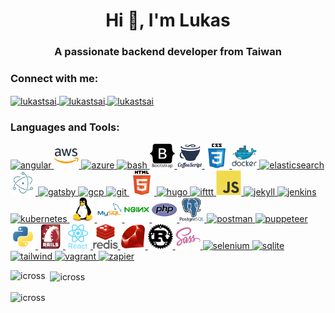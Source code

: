 <h1 align="center">Hi 👋, I'm Lukas
</h1>
<h3 align="center">A passionate backend developer from Taiwan
</h3>
<h3 align="left">Connect with me:
</h3>
<p align="left">  
  <a href="https://twitter.com/lukastsai" target="blank">
    <img align="center" src="https://upload.wikimedia.org/wikipedia/commons/3/39/Logo_of_Twitter%2C_Inc..svg" alt="lukastsai" height="30" width="40" />
  </a>
  <a href="https://linkedin.com/in/lukastsai" target="blank">
    <img align="center" src="https://upload.wikimedia.org/wikipedia/commons/f/f9/Linkedin_Shiny_Icon.svg" alt="lukastsai" height="30" width="40" />
  </a>
  <a href="https://fb.com/lukastsai" target="blank">
    <img align="center" src="https://upload.wikimedia.org/wikipedia/commons/b/b8/2021_Facebook_icon.svg" alt="lukastsai" height="30" width="40" />
  </a>
</p>
<h3 align="left">Languages and Tools:
</h3>
<p align="left"> 
  <a href="https://angular.io" target="_blank" rel="noreferrer"> 
    <img src="https://angular.io/assets/images/logos/angular/angular.svg" alt="angular" width="40" height="40"/> 
  </a> 
  <a href="https://aws.amazon.com" target="_blank" rel="noreferrer"> 
    <img src="https://raw.githubusercontent.com/devicons/devicon/master/icons/amazonwebservices/amazonwebservices-original-wordmark.svg" alt="aws" width="40" height="40"/> 
  </a> 
  <a href="https://azure.microsoft.com/en-in/" target="_blank" rel="noreferrer"> 
    <img src="https://www.vectorlogo.zone/logos/microsoft_azure/microsoft_azure-icon.svg" alt="azure" width="40" height="40"/> 
  </a> 
  <a href="https://www.gnu.org/software/bash/" target="_blank" rel="noreferrer"> 
    <img src="https://www.vectorlogo.zone/logos/gnu_bash/gnu_bash-icon.svg" alt="bash" width="40" height="40"/> 
  </a> 
  <a href="https://getbootstrap.com" target="_blank" rel="noreferrer"> 
    <img src="https://raw.githubusercontent.com/devicons/devicon/master/icons/bootstrap/bootstrap-plain-wordmark.svg" alt="bootstrap" width="40" height="40"/> 
  </a> 
  <a href="https://offeescript.org" target="_blank" rel="noreferrer"> 
    <img src="https://raw.githubusercontent.com/devicons/devicon/master/icons/coffeescript/coffeescript-original-wordmark.svg" alt="coffeescript" width="40" height="40"/> 
  </a> 
  <a href="https://www.w3schools.com/css/" target="_blank" rel="noreferrer"> 
    <img src="https://raw.githubusercontent.com/devicons/devicon/master/icons/css3/css3-original-wordmark.svg" alt="css3" width="40" height="40"/> 
  </a> 
  <a href="https://www.docker.com/" target="_blank" rel="noreferrer"> 
    <img src="https://raw.githubusercontent.com/devicons/devicon/master/icons/docker/docker-original-wordmark.svg" alt="docker" width="40" height="40"/> 
  </a> 
  <a href="https://www.elastic.co" target="_blank" rel="noreferrer"> 
    <img src="https://www.vectorlogo.zone/logos/elastic/elastic-icon.svg" alt="elasticsearch" width="40" height="40"/> 
  </a> 
  <a href="https://www.electronjs.org" target="_blank" rel="noreferrer"> 
    <img src="https://raw.githubusercontent.com/devicons/devicon/master/icons/electron/electron-original.svg" alt="electron" width="40" height="40"/> 
  </a> 
  <a href="https://www.gatsbyjs.com/" target="_blank" rel="noreferrer"> 
    <img src="https://www.vectorlogo.zone/logos/gatsbyjs/gatsbyjs-icon.svg" alt="gatsby" width="40" height="40"/> 
  </a> 
  <a href="https://cloud.google.com" target="_blank" rel="noreferrer"> 
    <img src="https://www.vectorlogo.zone/logos/google_cloud/google_cloud-icon.svg" alt="gcp" width="40" height="40"/> 
  </a> 
  <a href="https://git-scm.com/" target="_blank" rel="noreferrer"> 
    <img src="https://www.vectorlogo.zone/logos/git-scm/git-scm-icon.svg" alt="git" width="40" height="40"/> 
  </a> 
  <a href="https://www.w3.org/html/" target="_blank" rel="noreferrer"> 
    <img src="https://raw.githubusercontent.com/devicons/devicon/master/icons/html5/html5-original-wordmark.svg" alt="html5" width="40" height="40"/> 
  </a> 
  <a href="https://gohugo.io/" target="_blank" rel="noreferrer"> 
    <img src="https://api.iconify.design/logos-hugo.svg" alt="hugo" width="40" height="40"/> 
  </a> 
  <a href="https://ifttt.com/" target="_blank" rel="noreferrer"> 
    <img src="https://www.vectorlogo.zone/logos/ifttt/ifttt-ar21.svg" alt="ifttt" width="40" height="40"/> 
  </a> 
  <a href="https://developer.mozilla.org/en-US/docs/Web/JavaScript" target="_blank" rel="noreferrer"> 
    <img src="https://raw.githubusercontent.com/devicons/devicon/master/icons/javascript/javascript-original.svg" alt="javascript" width="40" height="40"/> 
  </a> 
  <a href="https://jekyllrb.com/" target="_blank" rel="noreferrer"> 
    <img src="https://www.vectorlogo.zone/logos/jekyllrb/jekyllrb-icon.svg" alt="jekyll" width="40" height="40"/> 
  </a> 
  <a href="https://www.jenkins.io" target="_blank" rel="noreferrer"> 
    <img src="https://www.vectorlogo.zone/logos/jenkins/jenkins-icon.svg" alt="jenkins" width="40" height="40"/> 
  </a> 
  <a href="https://kubernetes.io" target="_blank" rel="noreferrer"> 
    <img src="https://www.vectorlogo.zone/logos/kubernetes/kubernetes-icon.svg" alt="kubernetes" width="40" height="40"/> 
  </a> 
  <a href="https://www.linux.org/" target="_blank" rel="noreferrer"> 
    <img src="https://raw.githubusercontent.com/devicons/devicon/master/icons/linux/linux-original.svg" alt="linux" width="40" height="40"/> 
  </a> 
  <a href="https://www.mysql.com/" target="_blank" rel="noreferrer"> 
    <img src="https://raw.githubusercontent.com/devicons/devicon/master/icons/mysql/mysql-original-wordmark.svg" alt="mysql" width="40" height="40"/> 
  </a> 
  <a href="https://www.nginx.com" target="_blank" rel="noreferrer"> 
    <img src="https://raw.githubusercontent.com/devicons/devicon/master/icons/nginx/nginx-original.svg" alt="nginx" width="40" height="40"/> 
  </a> 
  <a href="https://www.php.net" target="_blank" rel="noreferrer"> 
    <img src="https://raw.githubusercontent.com/devicons/devicon/master/icons/php/php-original.svg" alt="php" width="40" height="40"/> 
  </a> 
  <a href="https://www.postgresql.org" target="_blank" rel="noreferrer"> 
    <img src="https://raw.githubusercontent.com/devicons/devicon/master/icons/postgresql/postgresql-original-wordmark.svg" alt="postgresql" width="40" height="40"/> 
  </a> 
  <a href="https://postman.com" target="_blank" rel="noreferrer"> 
    <img src="https://www.vectorlogo.zone/logos/getpostman/getpostman-icon.svg" alt="postman" width="40" height="40"/> 
  </a> 
  <a href="https://github.com/puppeteer/puppeteer" target="_blank" rel="noreferrer"> 
    <img src="https://www.vectorlogo.zone/logos/pptrdev/pptrdev-official.svg" alt="puppeteer" width="40" height="40"/> 
  </a> 
  <a href="https://www.python.org" target="_blank" rel="noreferrer"> 
    <img src="https://raw.githubusercontent.com/devicons/devicon/master/icons/python/python-original.svg" alt="python" width="40" height="40"/> 
  </a> 
  <a href="https://rubyonrails.org" target="_blank" rel="noreferrer"> 
    <img src="https://raw.githubusercontent.com/devicons/devicon/master/icons/rails/rails-original-wordmark.svg" alt="rails" width="40" height="40"/> 
  </a> 
  <a href="https://reactjs.org/" target="_blank" rel="noreferrer"> 
    <img src="https://raw.githubusercontent.com/devicons/devicon/master/icons/react/react-original-wordmark.svg" alt="react" width="40" height="40"/> 
  </a> 
  <a href="https://redis.io" target="_blank" rel="noreferrer"> 
    <img src="https://raw.githubusercontent.com/devicons/devicon/master/icons/redis/redis-original-wordmark.svg" alt="redis" width="40" height="40"/> 
  </a> 
  <a href="https://www.ruby-lang.org/en/" target="_blank" rel="noreferrer"> 
    <img src="https://raw.githubusercontent.com/devicons/devicon/master/icons/ruby/ruby-original.svg" alt="ruby" width="40" height="40"/> 
  </a> 
  <a href="https://www.rust-lang.org" target="_blank" rel="noreferrer"> 
    <img src="https://raw.githubusercontent.com/devicons/devicon/master/icons/rust/rust-plain.svg" alt="rust" width="40" height="40"/> 
  </a> 
  <a href="https://sass-lang.com" target="_blank" rel="noreferrer"> 
    <img src="https://raw.githubusercontent.com/devicons/devicon/master/icons/sass/sass-original.svg" alt="sass" width="40" height="40"/> 
  </a> 
  <a href="https://www.selenium.dev" target="_blank" rel="noreferrer"> 
    <img src="https://raw.githubusercontent.com/detain/svg-logos/780f25886640cef088af994181646db2f6b1a3f8/svg/selenium-logo.svg" alt="selenium" width="40" height="40"/> 
  </a> 
  <a href="https://www.sqlite.org/" target="_blank" rel="noreferrer"> 
    <img src="https://www.vectorlogo.zone/logos/sqlite/sqlite-icon.svg" alt="sqlite" width="40" height="40"/> 
  </a> 
  <a href="https://tailwindcss.com/" target="_blank" rel="noreferrer"> 
    <img src="https://www.vectorlogo.zone/logos/tailwindcss/tailwindcss-icon.svg" alt="tailwind" width="40" height="40"/> 
  </a> 
  <a href="https://www.vagrantup.com/" target="_blank" rel="noreferrer"> 
    <img src="https://www.vectorlogo.zone/logos/vagrantup/vagrantup-icon.svg" alt="vagrant" width="40" height="40"/> 
  </a> 
  <a href="https://zapier.com" target="_blank" rel="noreferrer"> 
    <img src="https://www.vectorlogo.zone/logos/zapier/zapier-icon.svg" alt="zapier" width="40" height="40"/> 
  </a> 
</p>
<p>
  <img align="left" src="https://github-readme-stats.vercel.app/api/top-langs?username=icross&show_icons=true&locale=en&layout=compact" alt="icross" />
</p>
<p>&nbsp;
  <img align="center" src="https://github-readme-stats.vercel.app/api?username=icross&show_icons=true&locale=en" alt="icross" />
</p>
<p>
  <img align="center" src="https://github-readme-streak-stats.herokuapp.com/?user=icross&" alt="icross" />
</p>

